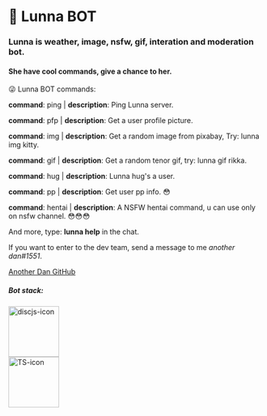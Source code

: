 # 🤖 Lunna BOT

### Lunna is weather, image, nsfw, gif, interation and moderation bot.

#### She have cool commands, give a chance to her.

😜 Lunna BOT commands:

**command**: ping | **description**: Ping Lunna server.

**command**: pfp | **description**: Get a user profile picture.

**command**: img | **description**: Get a random image from pixabay, Try: lunna img kitty.

**command**: gif | **description**: Get a random tenor gif, try: lunna gif rikka.

**command**: hug | **description**: Lunna hug's a user.

**command**: pp | **description**: Get user pp info. 😳

**command**: hentai | **description**: A NSFW hentai command, u can use only on nsfw channel. 😳😳😳

And more, type: **lunna help** in the chat.

If you want to enter to the dev team, send a message to me *another dan#1551*.

[Another Dan GitHub](https://github.com/Raisess)

##### Bot stack:

<a target="_blank" href="https://discord.js.org/">
<img alt="discjs-icon" width="100" height="100" src="https://discord.js.org/static/logo.svg" />
</a>

<br>

<a target="_blank" href="https://www.typescriptlang.org/">
<img alt="TS-icon" width="100" height="100" src="https://external-content.duckduckgo.com/iu/?u=https%3A%2F%2Fcdn-images-1.medium.com%2Fmax%2F1200%2F1*0ei2MOQxAzF7krm-v60wnQ.jpeg&f=1&nofb=1"/>
</a>

